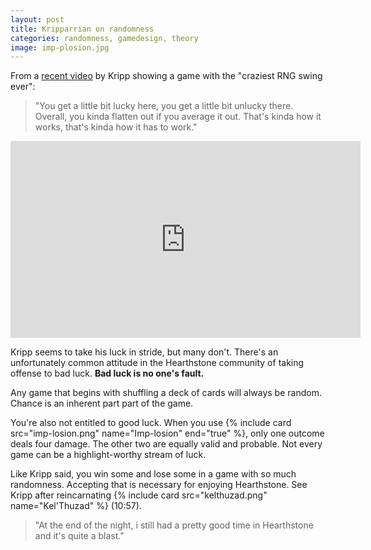 ```yaml
---
layout: post
title: Kripparrian on randomness
categories: randomness, gamedesign, theory
image: imp-plosion.jpg
---
```


From a [recent video](https://www.youtube.com/watch?v=vpKd6eLIFRs) by Kripp showing a game with the "craziest RNG swing ever":

> "You get a little bit lucky here, you get a little bit unlucky there. Overall, you kinda flatten out if you average it out. That's kinda how it works, that's kinda how it has to work."

<iframe width="560" height="315" src="https://www.youtube.com/embed/vpKd6eLIFRs" frameborder="0" allowfullscreen></iframe>

Kripp seems to take his luck in stride, but many don't. There's an unfortunately common attitude in the Hearthstone community of taking offense to bad luck. **Bad luck is no one's fault.**

Any game that begins with shuffling a deck of cards will always be random. Chance is an inherent part part of the game. 

You're also not entitled to good luck. When you use {% include card src="imp-losion.png" name="Imp-losion" end="true" %}, only one outcome deals four damage. The other two are equally valid and probable. Not every game can be a highlight-worthy stream of luck. 

Like Kripp said, you win some and lose some in a game with so much randomness. Accepting that is necessary for enjoying Hearthstone. See Kripp after reincarnating {% include card src="kelthuzad.png" name="Kel'Thuzad" %} (10:57).

> "At the end of the night, i still had a pretty good time in Hearthstone and it's quite a blast."